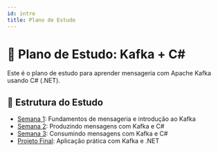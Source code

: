 ```yaml
---
id: intro
title: Plano de Estudo
---
```


# 🧠 Plano de Estudo: Kafka + C#

Este é o plano de estudo para aprender mensageria com Apache Kafka usando C# (.NET).

## 📅 Estrutura do Estudo

- [Semana 1](kafka/semana-1.md): Fundamentos de mensageria e introdução ao Kafka
- [Semana 2](kafka/semana-2.md): Produzindo mensagens com Kafka e C#
- [Semana 3](kafka/semana-3.md): Consumindo mensagens com Kafka e C#
- [Projeto Final](kafka/semana-4.md): Aplicação prática com Kafka e .NET

